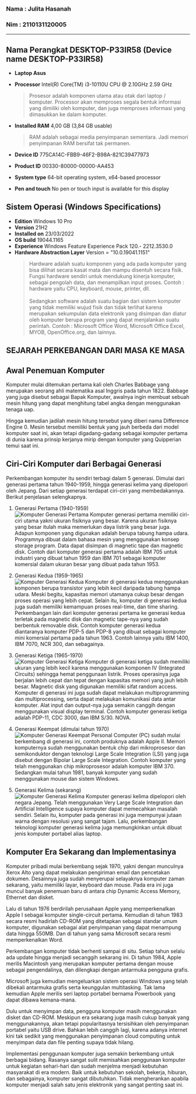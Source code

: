 ### Nama : Julita Hasanah

### Nim : 2110131120005

---

## Nama Perangkat DESKTOP-P33IR58 (Device name DESKTOP-P33IR58)

- **Laptop Asus**
- **Processor** Intel(R) Core(TM) i3-10110U CPU @ 2.10GHz 2.59 GHz <br>

  > Prosesor adalah komponen utama atau otak dari laptop / komputer. Processor akan memproses segala bentuk informasi yang dimiliki oleh komputer, dan juga memproses informasi yang dimasukkan ke dalam komputer.

- **Installed RAM** 4,00 GB (3,84 GB usable)
  > RAM adalah sebagai media penyimpanan sementara. Jadi memori penyimpanan RAM bersifat tak permanen.
- **Device ID** 775CA14C-FBB9-46F2-B98A-821C39477973
- **Product ID** 00330-80000-00000-AA453
- **System type** 64-bit operating system, x64-based processor
- **Pen and touch** No pen or touch input is available for this display

## Sistem Operasi (Windows Specifications)

- **Edition** Windows 10 Pro
- **Version** 21H2
- **Installed on** 23/03/2022
- **OS build** 19044.1165
- **Experience** Windows Feature Experience Pack 120.- 2212.3530.0
- **Hardware Abstraction Layer** Version = "10.0.19041.1151"
  > Hardware adalah suatu komponen yang ada pada komputer yang bisa dilihat secara kasat mata dan mampu disentuh secara fisik. Fungsi hardware sendiri untuk mendukung kinerja komputer, sebagai pengolah data, dan menampilkan input proses. Contoh : hardware yaitu CPU, keyboard, mouse, printer, dll. <br> <br>
  > Sedangkan software adalah suatu bagian dari sistem komputer yang tidak memiliki wujud fisik dan tidak terlihat karena merupakan sekumpulan data elektronik yang disimpan dan diatur oleh komputer berupa program yang dapat menjalankan suatu perintah. Contoh : Microsoft Office Word, Microsoft Office Excel, MYOB, OpenOffice.org, dan lainnya.

## SEJARAH PERKEBANGAN DARI MASA KE MASA

## Awal Penemuan Komputer

Komputer mulai ditemukan pertama kali oleh Charles Babbage yang merupakan seorang ahli matematika asal Inggris pada tahun 1822. Babbage yang juga disebut sebagai Bapak Komputer, awalnya ingin membuat sebuah mesin hitung yang dapat menghitung tabel angka dengan menggunakan tenaga uap.

Hingga kemudian jadilah mesin hitung tersebut yang diberi nama Difference Engine 0. Mesin tersebut memiliki bentuk yang jauh berbeda dari model komputer saat ini, akan tetapi digadang-gadang sebagai komputer pertama di dunia karena prinsip kerjanya mirip dengan komputer yang Quipperian temui saat ini.

## Ciri-Ciri Komputer dari Berbagai Generasi

Perkembangan komputer itu sendiri terbagi dalam 5 generasi. Dimulai dari generasi pertama tahun 1940-1959, hingga generasi kelima yang dipelopori oleh Jepang. Dari setiap generasi terdapat ciri-ciri yang membedakannya. Berikut penjelasan selengkapnya.

1. Generasi Pertama (1940-1959) <br>
   ![Komputer Generasi Pertama](https://www.quipper.com/id/blog/wp-content/uploads/2021/09/Komputer-generasi-pertama-www.teknodroid.my_.id_.jpg)
   Komputer generasi pertama memiliki ciri-ciri utama yakni ukuran fisiknya yang besar. Karena ukuran fisiknya yang besar itulah maka memerlukan daya listrik yang besar juga. Adapun komponen yang digunakan adalah berupa tabung hampa udara. Programnya dibuat dalam bahasa mesin yang menggunakan konsep storage program. Data dapat disimpan di magnetic tape dan magnetic disk.
   Contoh dari komputer generasi pertama adalah IBM 705 untuk industri yang dibuat tahun 1959 dan IBM 701 sebagai komputer komersial dalam ukuran besar yang dibuat pada tahun 1953.

2. Generasi Kedua (1959-1965) <br>
   ![Komputer Generasi Kedua](https://www.quipper.com/id/blog/wp-content/uploads/2021/09/komputer-generasi-kedua-nesabamedia.c-o-m.jpg)
   Komputer di generasi kedua menggunakan komponen berupa transistor yang lebih kecil daripada tabung hampa udara. Meski begitu, kapasitas memori utamanya cukup besar dengan proses operasi yang lebih cepat. Selain itu, komputer di generasi kedua juga sudah memiliki kemampuan proses real-time, dan time sharing. Perkembangan lain dari komputer generasi pertama ke generasi kedua terletak pada magnetic disk dan magnetic tape-nya yang sudah berbentuk removable disk. Contoh komputer generasi kedua diantaranya komputer PDP-5 dan PDP-8 yang dibuat sebagai komputer mini komersial pertama pada tahun 1963. Contoh lainnya yaitu IBM 1400, IBM 7070, NCR 300, dan sebagainya.

3. Generasi Ketiga (1965-1970) <br>
   ![Komputer Generasi Ketiga](https://www.quipper.com/id/blog/wp-content/uploads/2021/09/Komputer-Generasi-Ketiga-sodagarkomputer-.-com.jpg)
   Komputer di generasi ketiga sudah memiliki ukuran yang lebih kecil karena menggunakan komponen IV (Integrated Circuits) sehingga hemat penggunaan listrik. Proses operasinya juga berjalan lebih cepat dan tepat dengan kapasitas memori yang jauh lebih besar. Magnetic disk yang digunakan memiliki sifat random access. Komputer di generasi ini juga sudah dapat melakukan multiprogramming dan multiprocessing, serta dapat melakukan komunikasi data antar komputer. Alat input dan output-nya juga semakin canggih dengan menggunakan visual display terminal. Contoh komputer generasi ketiga adalah PDP-11, CDC 3000, dan IBM S/30. NOVA.

4. Generasi Keempat (dimulai tahun 1970) <br>
   ![Komputer Generasi Keempat](https://www.quipper.com/id/blog/wp-content/uploads/2021/09/Komputer-generasi-Keempat-indotekmultimedia-.-com.jpg)
   Personal Computer (PC) sudah mulai berkembang di generasi ini, contoh produknya adalah Apple II. Memori komputernya sudah menggunakan bentuk chip dari mikroprosesor dan semikonduktor dengan teknologi Large Scale Integration (LSI) yang juga disebut dengan Bipolar Large Scale Integration.
   Contoh komputer yang telah menggunakan chip mikroprosesor adalah komputer IBM 370. Sedangkan mulai tahun 1981, banyak komputer yang sudah menggunakan mouse dan sistem Windows.

5. Generasi Kelima (sekarang) <br>
   ![Komputer Generasi Kelima](https://www.quipper.com/id/blog/wp-content/uploads/2021/09/black-white-responsive-devices-mockup-responsive-modern-web-design-768x461.jpg)
   Komputer generasi kelima dipelopori oleh negara Jepang. Telah menggunakan Very Large Scale Integration dan Artificial Intelligence supaya komputer dapat memecahkan masalah sendiri. Selain itu, komputer pada generasi ini juga mempunyai jutaan warna dengan resolusi yang sangat tajam. Lalu, perkembangan teknologi komputer generasi kelima juga memungkinkan untuk dibuat jenis komputer portabel alias laptop.

## Komputer Era Sekarang dan Implementasinya

Komputer pribadi mulai berkembang sejak 1970, yakni dengan munculnya Xerox Alto yang dapat melakukan pengiriman email dan pencetakan dokumen. Desainnya juga sudah menyerupai selayaknya komputer zaman sekarang, yaitu memiliki layar, keyboard dan mouse. Pada era ini juga muncul banyak penemuan baru di antara chip Dynamic Access Memory, Ethernet dan disket.

Lalu di tahun 1976 berdirilah perusahaan Apple yang memperkenalkan Apple I sebagai komputer single-circuit pertama. Kemudian di tahun 1983 secara resmi hadirlah CD-ROM yang ditetapkan sebagai standar umum komputer, digunakan sebagai alat penyimpanan yang dapat menampung data hingga 550MB. Dan di tahun yang sama Microsoft secara resmi memperkenalkan Word.

Perkembangan komputer tidak berhenti sampai di situ. Setiap tahun selalu ada update hingga menjadi secanggih sekarang ini. Di tahun 1984, Apple merilis Macintosh yang merupakan komputer pertama dengan mouse sebagai pengendalinya, dan dilengkapi dengan antarmuka pengguna grafis.

Microsoft juga kemudian mengeluarkan sistem operasi Windows yang telah dibekali antarmuka grafis serta keunggulan multitasking. Tak lama kemudian Apple merilis seri laptop portabel bernama Powerbook yang dapat dibawa kemana-mana.

Dulu untuk menyimpan data, pengguna komputer masih menggunakan disket dan CD-ROM. Meskipun era sekarang juga masih cukup banyak yang menggunakannya, akan tetapi popularitasnya tersisihkan oleh penyimpanan portabel yaitu USB drive. Bahkan lebih canggih lagi, karena adanya internet kini tak sedikit yang menggunakan penyimpanan cloud computing untuk menyimpan data dan file penting supaya tidak hilang.

Implementasi penggunaan komputer juga semakin berkembang untuk berbagai bidang. Rasanya sangat sulit memisahkan penggunaan komputer untuk kegiatan sehari-hari dan sudah menjelma menjadi kebutuhan masyarakat di era modern. Baik untuk kebutuhan sekolah, bekerja, hiburan, dan sebagainya, komputer sangat dibutuhkan. Tidak mengherankan apabila komputer menjadi salah satu jenis elektronik yang sangat penting saat ini.
